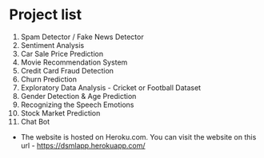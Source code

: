 # Project list

1. Spam Detector / Fake News Detector
2. Sentiment Analysis
3. Car Sale Price Prediction
4. Movie Recommendation System
5. Credit Card Fraud Detection 
6. Churn Prediction
7. Exploratory Data Analysis - Cricket or Football Dataset
8. Gender Detection & Age Prediction
9. Recognizing the Speech Emotions
10. Stock Market Prediction
11. Chat Bot


- The website is hosted on Heroku.com. You can visit the website on this url - https://dsmlapp.herokuapp.com/